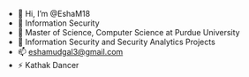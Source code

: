 - 👋 Hi, I’m @EshaM18
- 👀 Information Security 
- 🌱 Master of Science, Computer Science at Purdue University
- 💞️ Information Security and Security Analytics Projects
- 📫 eshamudgal3@gmail.com
- ⚡ Kathak Dancer 

<!---
EshaM18/EshaM18 is a ✨ special ✨ repository because its `README.md` (this file) appears on your GitHub profile.
You can click the Preview link to take a look at your changes.
--->
